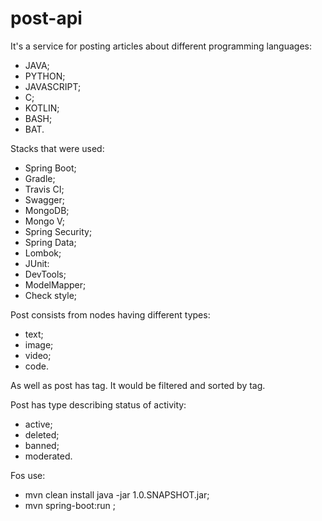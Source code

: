 # post-api

It's a service for posting articles about different programming languages:

- JAVA;
- PYTHON;
- JAVASCRIPT;
- C;
- KOTLIN;
- BASH;
- BAT. 

Stacks that were used:
- Spring Boot;
- Gradle;
- Travis CI;
- Swagger;
- MongoDB;
- Mongo V;
- Spring Security;
- Spring Data;
- Lombok;
- JUnit:
- DevTools;
- ModelMapper;
- Check style;



Post consists from nodes having different types:
- text;
- image;
- video;
- code.

As well as post has tag. It would be filtered and sorted by tag.

Post has type describing status of activity:
- active;
- deleted;
- banned;
- moderated.

Fos use:
- mvn clean install
  java -jar 1.0.SNAPSHOT.jar;
- mvn spring-boot:run  ;


